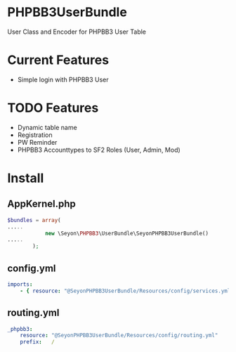 PHPBB3UserBundle
================

User Class and Encoder for PHPBB3 User Table


# Current Features

* Simple login with PHPBB3 User


# TODO Features

* Dynamic table name
* Registration
* PW Reminder
* PHPBB3 Accounttypes to SF2 Roles (User, Admin, Mod)


# Install

## AppKernel.php

```php
$bundles = array(
.....
            new \Seyon\PHPBB3\UserBundle\SeyonPHPBB3UserBundle()
.....
        );
```

## config.yml
```yaml
imports:
    - { resource: "@SeyonPHPBB3UserBundle/Resources/config/services.yml" }
```

## routing.yml
```yaml
_phpbb3:
    resource: "@SeyonPHPBB3UserBundle/Resources/config/routing.yml"
    prefix:   /
```
